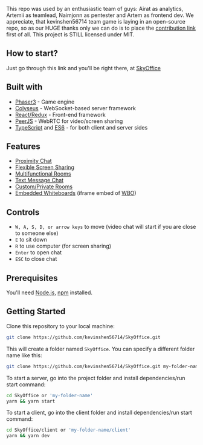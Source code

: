This repo was used by an enthusiastic team of guys: Airat as analytics, Artemii as teamlead, Naimjonn as pentester and Artem as frontend dev. We appreciate, that kevinshen56714 team game is laying in an open-source repo, so as our HUGE thanks only we can do is to place the [contribution link](https://www.buymeacoffee.com/skyoffice) first of all. This project is STILL licensed under MIT.

## How to start?

Just go through this link and you'll be right there, at [SkyOffice](https://sky-office.co/)

## Built with

- [Phaser3](https://github.com/photonstorm/phaser) - Game engine
- [Colyseus](https://github.com/colyseus/colyseus) - WebSocket-based server framework
- [React/Redux](https://github.com/facebook/react) - Front-end framework
- [PeerJS](https://github.com/peers/peerjs) - WebRTC for video/screen sharing
- [TypeScript](https://github.com/microsoft/TypeScript) and [ES6](https://github.com/eslint/eslint) - for both client and server sides

## Features

- [Proximity Chat](#proximity-chat-distance-based-interactive-system)
- [Flexible Screen Sharing](#flexible--immediate-screen-sharing)
- [Multifunctional Rooms](#multifunctional-rooms)
- [Text Message Chat](#text-message-chat-with-real-time-dialog-bubbles)
- [Custom/Private Rooms](#customprivate-rooms)
- [Embedded Whiteboards](#embedded-whiteboards) (iframe embed of [WBO](https://github.com/lovasoa/whitebophir))


## Controls

- `W, A, S, D, or arrow keys` to move (video chat will start if you are close to someone else)
- `E` to sit down
- `R` to use computer (for screen sharing)
- `Enter` to open chat
- `ESC` to close chat

## Prerequisites

You'll need [Node.js](https://nodejs.org/en/), [npm](https://www.npmjs.com/) installed.

## Getting Started

Clone this repository to your local machine:

```bash
git clone https://github.com/kevinshen56714/SkyOffice.git
```

This will create a folder named `SkyOffice`. You can specify a different folder name like this:

```bash
git clone https://github.com/kevinshen56714/SkyOffice.git my-folder-name
```

To start a server, go into the project folder and install dependencies/run start command:

```bash
cd SkyOffice or 'my-folder-name'
yarn && yarn start
```

To start a client, go into the client folder and install dependencies/run start command:

```bash
cd SkyOffice/client or 'my-folder-name/client'
yarn && yarn dev
```
